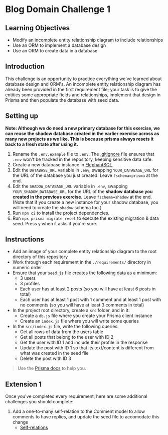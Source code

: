 # Blog Domain Challenge 1

## Learning Objectives

- Modify an incomplete entity relationship diagram to include relationships
- Use an ORM to implement a database design
- Use an ORM to create data in a database

## Introduction

This challenge is an opportunity to practice everything we've learned about database design and ORM's. An incomplete entity relationship diagram has already been provided in the first requirement file; your task is to give the entities some appropriate fields and relationships, implement that design in Prisma and then populate the database with seed data.

## Setting up

**Note: Although we do need a new primary database for this exercise, we can reuse the shadow database created in the earlier exercise across as many new projects as we like. This is because prisma always resets it back to a fresh state after using it.**

1. Rename the `.env.example` file to `.env`. The [.gitignore](./.gitignore) file ensures that `.env` won't be tracked in the repository, keeping sensitive data safe.
2. Create a new database instance in [ElephantSQL](https://www.elephantsql.com/).
3. Edit the `DATABASE_URL` variable in `.env`, swapping `YOUR_DATABASE_URL` for the URL of the database you just created. Leave `?schema=prisma` at the end.
4. Edit the `SHADOW_DATABASE_URL` variable in `.env`, swapping `YOUR_SHADOW_DATABASE_URL` for the URL of the **shadow database you created in the previous exercise**. Leave `?schema=shadow` at the end. (Note that if you create a new instance for your shadow database, you will need to create the `shadow` schema too.)
6. Run `npm ci` to install the project dependencies.
7. Run `npx prisma migrate reset` to execute the existing migration & data seed. Press `y` when it asks if you're sure.

## Instructions
- Add an image of your complete entity relationship diagram to the root directory of this repository
- Work through each requirement in the `./requirements/` directory in numeric order
- Ensure that your `seed.js` file creates the following data as a minimum:
    - 3 users
    - 3 profiles
    - Each user has at least 2 posts (so you will have at least 6 posts in total)
    - Each user has at least 1 post with 1 comment and at least 1 post with no comments (so you will have at least 3 comments in total)
- In the project root directory, create a `src` folder, and in it:
  - Create a `db.js` file where you create your Prisma client instance
  - Create an `index.js` file where you will write some queries
- In the `src/index.js` file, write the following queries:
    - Get all rows of data from the users table
    - Get all posts that belong to the user with ID 2
    - Get the user with ID 1 and include their profile in the response
    - Update the post with ID 1 so that its text/content is different from what was created in the seed file
    - Delete the post with ID 3

> Use the [Prisma docs](https://www.prisma.io/docs/orm/reference/prisma-client-reference) to help you.

## Extension 1

Once you've completed every requirement, here are some additional challenges you should complete:

1. Add a one-to-many self-relation to the Comment model to allow comments to have replies, and update the seed file to accomodate this change
    - [Self-relations](https://www.prisma.io/docs/concepts/components/prisma-schema/relations/self-relations#one-to-many-self-relations)
